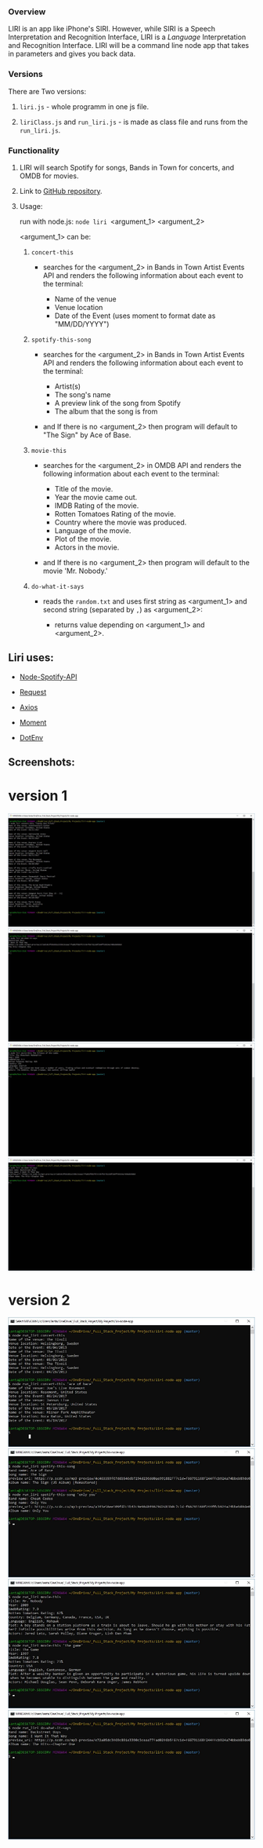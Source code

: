 ### Overview

LIRI is an app like iPhone's SIRI. However, while SIRI is a Speech Interpretation and Recognition Interface, LIRI is a _Language_ Interpretation and Recognition Interface. LIRI will be a command line node app that takes in parameters and gives you back data.

### Versions

There are Two versions:

1. `liri.js` - whole programm in one js file.

2. `liriClass.js` and `run_liri.js` - <liriClass> is made as class file and runs from the `run_liri.js`.


### Functionality

1. LIRI will search Spotify for songs, Bands in Town for concerts, and OMDB for movies.

2. Link to [GitHub repository](https://github.com/lantanios/LIRI-node-app).

3. Usage:

    run with node.js: `node liri `<argument_1> <argument_2>

    <argument_1> can be:

    1.  `concert-this` 

        * searches for the <argument_2> in Bands in Town Artist Events API and renders the following information about each event to the terminal:

            * Name of the venue
            * Venue location
            * Date of the Event (uses moment to format date as "MM/DD/YYYY")

    2.  `spotify-this-song` 

        * searches for the <argument_2> in Bands in Town Artist Events API and renders the following information about each event to the terminal:

            * Artist(s)
            * The song's name
            * A preview link of the song from Spotify
            * The album that the song is from

        * and If there is no <argument_2>  then program will default to "The Sign" by Ace of Base.

    3.  `movie-this` 

        * searches for the <argument_2> in OMDB API and renders the following information about each event to the terminal:

            * Title of the movie.
            * Year the movie came out.
            * IMDB Rating of the movie.
            * Rotten Tomatoes Rating of the movie.
            * Country where the movie was produced.
            * Language of the movie.
            * Plot of the movie.
            * Actors in the movie.

        * and If there is no <argument_2> then program will default to the movie 'Mr. Nobody.'

    4.  `do-what-it-says` 

        * reads the `random.txt` and uses first string as <argument_1> and second string (separated by `,`) as <argument_2>:

            * returns value depending on <argument_1> and <argument_2>.

         

## Liri uses:

   * [Node-Spotify-API](https://www.npmjs.com/package/node-spotify-api)

   * [Request](https://www.npmjs.com/package/request)

   * [Axios](https://www.npmjs.com/package/axios)

   * [Moment](https://www.npmjs.com/package/moment)

   * [DotEnv](https://www.npmjs.com/package/dotenv)
   
## Screenshots:

# version 1

![concert-this](./assets/images/concert-this.jpg)
![spotify-this-song](./assets/images/spotify-this-song.jpg)
![movie-this](./assets/images/movie-this.jpg)
![do-what-it-says](./assets/images/do-what-it-says.jpg)

# version 2

![concert-this](./assets/images/concert-this_class_with_and_W-O_args.jpg)
![spotify-this-song](./assets/images/spotify-this-song_class_with_and_W-O_args.jpg)
![movie-this](./assets/images/movie-this_class_with_and_W-O_args.jpg)
![do-what-it-says](./assets/images/do-what-it-says_class.jpg)